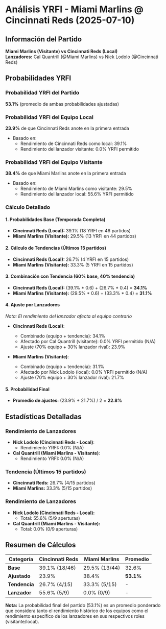 # Análisis YRFI - Miami Marlins @ Cincinnati Reds (2025-07-10)

## Información del Partido
**Miami Marlins (Visitante) vs Cincinnati Reds (Local)**  
**Lanzadores:** Cal Quantrill (@Miami Marlins) vs Nick Lodolo (@Cincinnati Reds)

## Probabilidades YRFI

### Probabilidad YRFI del Partido
**53.1%** (promedio de ambas probabilidades ajustadas)

### Probabilidad YRFI del Equipo Local
**23.9%** de que Cincinnati Reds anote en la primera entrada
- Basado en:
  - Rendimiento de Cincinnati Reds como local: 39.1%
  - Rendimiento del lanzador visitante: 0.0% YRFI permitido

### Probabilidad YRFI del Equipo Visitante
**38.4%** de que Miami Marlins anote en la primera entrada
- Basado en:
  - Rendimiento de Miami Marlins como visitante: 29.5%
  - Rendimiento del lanzador local: 55.6% YRFI permitido

### Cálculo Detallado

#### 1. Probabilidades Base (Temporada Completa)
- **Cincinnati Reds (Local):** 39.1% (18 YRFI en 46 partidos)
- **Miami Marlins (Visitante):** 29.5% (13 YRFI en 44 partidos)

#### 2. Cálculo de Tendencias (Últimos 15 partidos)
- **Cincinnati Reds (Local):** 26.7% (4 YRFI en 15 partidos)
- **Miami Marlins (Visitante):** 33.3% (5 YRFI en 15 partidos)

#### 3. Combinación con Tendencia (60% base, 40% tendencia)
- **Cincinnati Reds (Local):** (39.1% * 0.6) + (26.7% * 0.4) = **34.1%**
- **Miami Marlins (Visitante):** (29.5% * 0.6) + (33.3% * 0.4) = **31.1%**

#### 4. Ajuste por Lanzadores
*Nota: El rendimiento del lanzador afecta al equipo contrario*

- **Cincinnati Reds (Local)**:
  - Combinado (equipo + tendencia): 34.1%
  - Afectado por Cal Quantrill (visitante): 0.0% YRFI permitido (N/A)
  - Ajuste (70% equipo + 30% lanzador rival): 23.9%

- **Miami Marlins (Visitante)**:
  - Combinado (equipo + tendencia): 31.1%
  - Afectado por Nick Lodolo (local): 0.0% YRFI permitido (N/A)
  - Ajuste (70% equipo + 30% lanzador rival): 21.7%

#### 5. Probabilidad Final
- **Promedio de ajustes:** (23.9% + 21.7%) / 2 = **22.8%**

## Estadísticas Detalladas


### Rendimiento de Lanzadores
- **Nick Lodolo (Cincinnati Reds - Local)**:
  - Rendimiento YRFI: 0.0% (N/A)
- **Cal Quantrill (Miami Marlins - Visitante)**:
  - Rendimiento YRFI: 0.0% (N/A)
### Tendencia (Últimos 15 partidos)
- **Cincinnati Reds:** 26.7% (4/15 partidos)
- **Miami Marlins:** 33.3% (5/15 partidos)

### Rendimiento de Lanzadores
- **Nick Lodolo (Cincinnati Reds - Local):**
  - Total: 55.6% (5/9 aperturas)
- **Cal Quantrill (Miami Marlins - Visitante):**
  - Total: 0.0% (0/9 aperturas)

## Resumen de Cálculos
| Categoría | Cincinnati Reds      | Miami Marlins        | Promedio |
|-----------|----------------------|----------------------|----------|
| **Base** | 39.1% (18/46) | 29.5% (13/44) | 32.6% |
| **Ajustado** | 23.9% | 38.4% | **53.1%** |
| **Tendencia** | 26.7% (4/15) | 33.3% (5/15) | - |
| **Lanzador** | 55.6% (5/9) | 0.0% (0/9) | - |

**Nota:** La probabilidad final del partido (53.1%) es un promedio ponderado que considera tanto el rendimiento histórico de los equipos como el rendimiento específico de los lanzadores en sus respectivos roles (visitante/local).